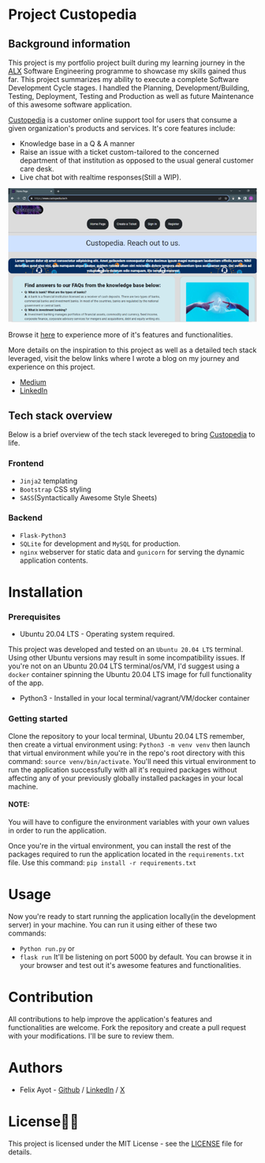 # Project Custopedia
## Background information
This project is my portfolio project built during my learning journey in the [ALX](https://www.alxafrica.com) Software Engineering programme to showcase my skills gained thus far. This project summarizes my ability to execute a complete Software Development Cycle stages. I handled the Planning, Development/Building, Testing, Deployment, Testing and Production as well as future Maintenance of this awesome software application.

[Custopedia](https://www.custopedia.tech) is a customer online support tool for users that consume a given organization's products and services. It's core features include:
  - Knowledge base in a Q & A manner
  - Raise an issue with a ticket custom-tailored to the concerned department of that institution as opposed to the usual  general customer care desk.
  - Live chat bot with realtime responses(Still a WIP).

![Custopedia home page](assets/home_page.png)

Browse it [here](https://www.custopedia.tech) to experience more of it's features and functionalities.

More details on the inspiration to this project as well as a detailed tech stack leveraged, visit the below links where I wrote a blog on my journey and experience on this project.
- [Medium](https://github.com/felixayot/ALX_SE_important_concepts/blob/master/custopedia.md)
- [LinkedIn](https://github.com/felixayot/ALX_SE_important_concepts/blob/master/custopedia_mvp_specification.md)

## Tech stack overview
Below is a brief overview of the tech stack levereged to bring [Custopedia](https://custopedia.tech) to life.
### Frontend

- `Jinja2` templating
- `Bootstrap` CSS styling
- `SASS`(Syntactically Awesome Style Sheets)

### Backend

- `Flask-Python3`
- `SQLite` for development and `MySQL` for production.
- `nginx` webserver for static data and `gunicorn` for serving the dynamic application contents.


# Installation
### Prerequisites
- Ubuntu 20.04 LTS - Operating system required.

This project was developed and tested on an `Ubuntu 20.04 LTS` terminal. Using other Ubuntu versions may result in some
incompatibility issues. If you're not on an Ubuntu 20.04 LTS terminal/os/VM, I'd suggest using a `docker` container spinning the Ubuntu 20.04 LTS image for full functionality of the app.

- Python3 - Installed in your local terminal/vagrant/VM/docker container

### Getting started
Clone the repository to your local terminal, Ubuntu 20.04 LTS remember, then create a virtual environment using:
`Python3 -m venv venv` then launch that virtual environment while you're in the repo's root directory with this command:
`source venv/bin/activate`. You'll need this virtual environment to run the application successfully with all it's required packages without affecting any of your previously globally installed packages in your local machine.
#### NOTE:
You will have to configure the environment variables with your own values in order to run the application. 

Once you're in the virtual environment, you can install the rest of the packages required to run the application located in the `requirements.txt` file. Use this command:
`pip install -r requirements.txt` 


# Usage

Now you're ready to start running the application locally(in the development server) in your machine.
You can run it using either of these two commands:
  - `Python run.py` or
  - `flask run`
It'll be listening on port 5000 by default. You can browse it in your browser and test out it's awesome features and functionalities.


# Contribution

All contributions to help improve the application's features and functionalities are welcome. Fork the repository and create a pull request with your modifications. I'll be sure to review them.


# Authors

- Felix Ayot - [Github](https://github.com/felixayot) / [LinkedIn](https://www.linkedin.com/in/felix-ayot-51a006124) / [X](https://twitter.com/felix_ayot)  


# License🧾📜

This project is licensed under the MIT License - see the [LICENSE](./LICENSE) file for details.
